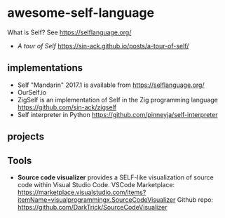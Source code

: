 # awesome-self-language

What is Self? See https://selflanguage.org/


* *A tour of Self* https://sin-ack.github.io/posts/a-tour-of-self/


## implementations 

* Self "Mandarin" 2017.1 is available from https://selflanguage.org/
* OurSelf.io 
* ZigSelf is an implementation of Self in the Zig programming language https://github.com/sin-ack/zigself
* Self interpreter in Python https://github.com/pinneyja/self-interpreter


## projects

## Tools

* **Source code visualizer** provides a SELF-like visualization of source code within Visual Studio Code.
VSCode Marketplace: https://marketplace.visualstudio.com/items?itemName=visualprogrammingx.SourceCodeVisualizer
Github repo: https://github.com/DarkTrick/SourceCodeVisualizer

